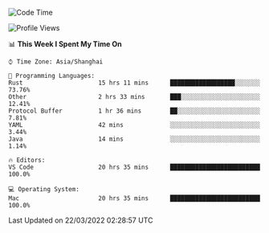 <!--START_SECTION:waka-->
![Code Time](http://img.shields.io/badge/Code%20Time-1%2C109%20hrs%203%20mins-blue)

![Profile Views](http://img.shields.io/badge/Profile%20Views-1-blue)

📊 **This Week I Spent My Time On** 

```text
⌚︎ Time Zone: Asia/Shanghai

💬 Programming Languages: 
Rust                     15 hrs 11 mins      ██████████████████░░░░░░░   73.76% 
Other                    2 hrs 33 mins       ███░░░░░░░░░░░░░░░░░░░░░░   12.41% 
Protocol Buffer          1 hr 36 mins        ██░░░░░░░░░░░░░░░░░░░░░░░   7.81% 
YAML                     42 mins             ░░░░░░░░░░░░░░░░░░░░░░░░░   3.44% 
Java                     14 mins             ░░░░░░░░░░░░░░░░░░░░░░░░░   1.14%

🔥 Editors: 
VS Code                  20 hrs 35 mins      █████████████████████████   100.0%

💻 Operating System: 
Mac                      20 hrs 35 mins      █████████████████████████   100.0%

```


 Last Updated on 22/03/2022 02:28:57 UTC
<!--END_SECTION:waka-->
